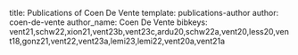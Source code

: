 title: Publications of Coen De Vente
template: publications-author
author: coen-de-vente
author_name: Coen De Vente
bibkeys: vent21,schw22,xion21,vent23b,vent23c,ardu20,schw22a,vent20,less20,vent18,gonz21,vent22,vent23a,lemi23,lemi22,vent20a,vent21a